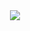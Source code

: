 <div align="center">
  <img src="https://user-images.githubusercontent.com/61372207/140464191-eedcd7c1-1655-40a4-9cbb-ba33d15e2bc2.jpg">
</div>
